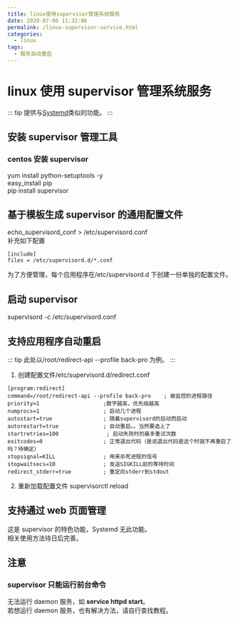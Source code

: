 ```yaml
---
title: linux使用supervisor管理系统服务
date: 2020-07-06 11:32:06
permalink: /linux-supervisor-service.html
categories:
  - linux
tags:
  - 服务自动重启
---
```


# linux 使用 supervisor 管理系统服务

::: tip
提供与[Systemd](//linux-Systemd-service.html)类似的功能。
:::

## 安装 supervisor 管理工具

### centos 安装 supervisor

yum install python-setuptools -y  
easy_install pip  
pip install supervisor

## 基于模板生成 supervisor 的通用配置文件

echo_supervisord_conf > /etc/supervisord.conf  
补充如下配置

```
[include]
files = /etc/supervisord.d/*.conf
```

为了方便管理，每个应用程序在/etc/supervisord.d 下创建一份单独的配置文件。

## 启动 supervisor

supervisord -c /etc/supervisord.conf

## 支持应用程序自动重启

::: tip
此处以/root/redirect-api --profile back-pro 为例。
:::

1. 创建配置文件/etc/supervisord.d/redirect.conf

```
[program:redirect]
command=/root/redirect-api --profile back-pro    ; 被监控的进程路径
priority=1                    ;数字越高，优先级越高
numprocs=1                    ; 启动几个进程
autostart=true                ; 随着supervisord的启动而启动
autorestart=true              ; 自动重启。。当然要选上了
startretries=100               ; 启动失败时的最多重试次数
exitcodes=0                   ; 正常退出代码（是说退出代码是这个时就不再重启了吗？待确定）
stopsignal=KILL               ; 用来杀死进程的信号
stopwaitsecs=10               ; 发送SIGKILL前的等待时间
redirect_stderr=true          ; 重定向stderr到stdout
```

2. 重新加载配置文件
   supervisorctl reload

## 支持通过 web 页面管理

这是 supervisor 的特色功能，Systemd 无此功能。  
相关使用方法待日后完善。

## 注意

### supervisor 只能运行前台命令

无法运行 daemon 服务，如 **service httpd start**。  
若想运行 daemon 服务，也有解决方法，请自行查找教程。
